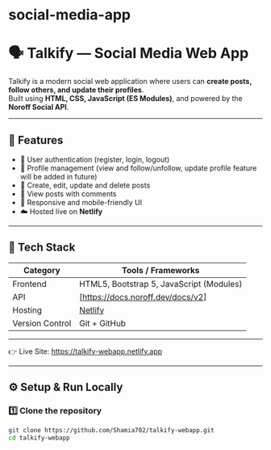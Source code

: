 # social-media-app
# 🗣️ Talkify — Social Media Web App

Talkify is a modern social web application where users can **create posts, follow others, and update their profiles**.  
Built using **HTML, CSS, JavaScript (ES Modules)**, and powered by the **Noroff Social API**.

---

## 🚀 Features

- 🔐 User authentication (register, login, logout)
- 👤 Profile management (view and follow/unfollow, update profile feature will be added in future)
- 📝 Create, edit, update and delete posts
- 💬 View posts with comments
- 📱 Responsive and mobile-friendly UI
- ☁️ Hosted live on **Netlify**

---

## 🧩 Tech Stack

| Category | Tools / Frameworks |
|-----------|--------------------|
| Frontend | HTML5, Bootstrap 5, JavaScript (Modules) |
| API | [https://docs.noroff.dev/docs/v2] |
| Hosting | [Netlify](https://www.netlify.com/) |
| Version Control | Git + GitHub |

---

👉 Live Site: https://talkify-webapp.netlify.app

---


## ⚙️ Setup & Run Locally

### 1️⃣ Clone the repository  
```bash
git clone https://github.com/Shamia702/talkify-webapp.git
cd talkify-webapp



